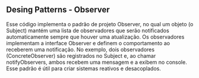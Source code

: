 <h2>Desing Patterns - Observer</h2>

Esse código implementa o padrão de projeto Observer, no qual um objeto (o Subject) mantém uma lista de observadores que serão notificados automaticamente sempre que houver uma atualização. Os observadores implementam a interface Observer e definem o comportamento ao receberem uma notificação. No exemplo, dois observadores (ConcreteObserver) são registrados no Subject e, ao chamar notifyObservers, ambos recebem uma mensagem e a exibem no console. Esse padrão é útil para criar sistemas reativos e desacoplados.
